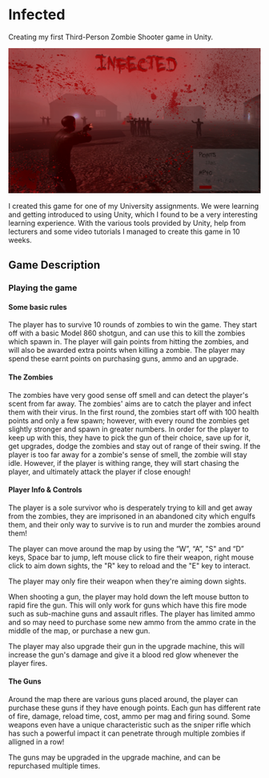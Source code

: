 # Infected

Creating my first Third-Person Zombie Shooter game in Unity.

![Infected](https://github.com/WedgeManWik/Infected-Readme-Website/blob/main/Infected.PNG?raw=true)

I created this game for one of my University assignments. We were learning and getting introduced to using Unity, which I found to be a very interesting learning experience. With the various tools provided by Unity, help from lecturers and some video tutorials I managed to create this game in 10 weeks.

## Game Description 

### Playing the game

#### Some basic rules

The player has to survive 10 rounds of zombies to win the game. They start off with a basic Model 860 shotgun, and can use this to kill the zombies which spawn in. The player will gain points from hitting the zombies, and will also be awarded extra points when killing a zombie. The player may spend these earnt points on purchasing guns, ammo and an upgrade. 

#### The Zombies

The zombies have very good sense off smell and can detect the player's scent from far away. The zombies' aims are to catch the player and infect them with their virus. In the first round, the zombies start off with 100 health points and only a few spawn; however, with every round the zombies get slightly stronger and spawn in greater numbers. In order for the player to keep up with this, they have to pick the gun of their choice, save up for it, get upgrades, dodge the zombies and stay out of range of their swing. If the player is too far away for a zombie's sense of smell, the zombie will stay idle. However, if the player is withing range, they will start chasing the player, and ultimately attack the player if close enough!

#### Player Info & Controls

The player is a sole survivor who is desperately trying to kill and get away from the zombies, they are imprisoned in an abandoned city which engulfs them, and their only way to survive is to run and murder the zombies around them!

The player can move around the map by using the “W”, “A”, "S" and “D” keys, Space bar to jump, left mouse click to fire their weapon, right mouse click to aim down sights, the "R" key to reload and the "E" key to interact.

The player may only fire their weapon when they're aiming down sights.

When shooting a gun, the player may hold down the left mouse button to rapid fire the gun. This will only work for guns which have this fire mode such as sub-machine guns and assault rifles. The player has limited ammo and so may need to purchase some new ammo from the ammo crate in the middle of the map, or purchase a new gun.

The player may also upgrade their gun in the upgrade machine, this will increase the gun's damage and give it a blood red glow whenever the player fires.

#### The Guns

Around the map there are various guns placed around, the player can purchase these guns if they have enough points. Each gun has different rate of fire, damage, reload time, cost, ammo per mag and firing sound. Some weapons even have a unique characteristic such as the sniper rifle which has such a powerful impact it can penetrate through multiple zombies if alligned in a row!

The guns may be upgraded in the upgrade machine, and can be repurchased multiple times.
